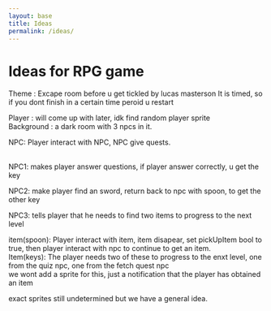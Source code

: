 ```yaml
---
layout: base
title: Ideas
permalink: /ideas/
---
```


# Ideas for RPG game

Theme : 
Excape room before u get tickled by lucas masterson
It is timed, so if you dont finish in a certain time peroid u restart

Player : will come up with later, idk find random player sprite
<br>
Background : a dark room with 3 npcs in it.
<br>

NPC: Player interact with NPC, NPC give quests.
<br>

<br>
NPC1: makes player answer questions, if player answer correctly, u get the key
<Br>

NPC2: make player find an sword, return back to npc with spoon, to get the other key
<br>

NPC3: tells player that he needs to find two items to progress to the next level
<br>

item(spoon): Player interact with item, item disapear, set pickUpItem bool to true, then player interact with npc to continue to get an item.
<br>
Item(keys): The player needs two of these to progress to the enxt level, one from the quiz npc, one from the fetch quest npc
<br>
we wont add a sprite for this, just a notification that the player has obtained an item
<br>

exact sprites still undetermined but we have a general idea.
